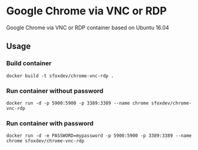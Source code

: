 # Google Chrome via VNC or RDP

Google Chrome via VNC or RDP container based on Ubuntu 16.04 

## Usage

### Build container
```
docker build -t sfoxdev/chrome-vnc-rdp .
```

### Run container without password

```
docker run -d -p 5900:5900 -p 3389:3389 --name chrome sfoxdev/chrome-vnc-rdp
```
### Run container with password

```
docker run -d -e PASSWORD=mypassword -p 5900:5900 -p 3389:3389 --name chrome sfoxdev/chrome-vnc-rdp
```
